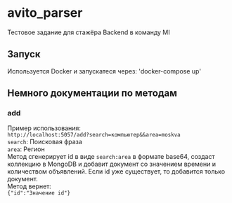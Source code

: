 # avito_parser
Тестовое задание для стажёра Backend в команду MI
## Запуск
Используется Docker и запускатеся через:
'docker-compose up'
## Немного документации по методам
### add
Пример использования:    
`http://localhost:5057/add?search=компьютер&&area=moskva`  
`search`: Поисковая фраза    
`area`: Регион    
Метод сгенерирует id в виде `search:area` в формате base64, создаст коллекцию в MongoDB и добавит документ со значением времени и количеством объявлений. Если id уже существует, то добавится только документ.  
Метод вернет:    
`{"id":"Значение id"}`

